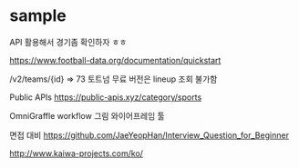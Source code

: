 # sample

API 활용해서 경기좀 확인하자 ㅎㅎ

https://www.football-data.org/documentation/quickstart

/v2/teams/{id} => 73 토트넘
무료 버전은 lineup 조회 불가함

Public APIs
https://public-apis.xyz/category/sports


OmniGraffle
workflow 그림
와이어프레임 툴

면접 대비
https://github.com/JaeYeopHan/Interview_Question_for_Beginner

http://www.kaiwa-projects.com/ko/



